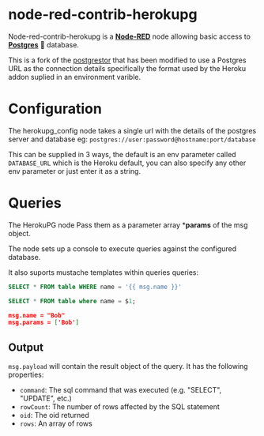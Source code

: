 

# node-red-contrib-herokupg
Node-red-contrib-herokupg  is a [**Node-RED**](http://nodered.org/) node allowing basic access to [**Postgres**](https://www.postgresql.org/) :elephant: database.

This is a fork of the [postgrestor](https://github.com/andreabat/node-red-contrib-postgrestor) that has been modified to use a Postgres URL as the connection details specifically the format used by the Heroku addon suplied in an environment varible.


# Configuration

The herokupg_config node takes a single url with the details of the postgres server and database eg:
`postgres://user:password@hostname:port/database`

This can be supplied in 3 ways, the default is an env parameter called `DATABASE_URL` which is the Heroku default, you can also specify any other env parameter or just enter it as a string.

# Queries
The HerokuPG node 
Pass them as a parameter array  ***params** of the msg object.

The node sets up a console to execute queries against the configured database.

It also  suports mustache templates within queries queries:
```sql
SELECT * FROM table WHERE name = '{{ msg.name }}'

SELECT * FROM table where name = $1;
```
```json
msg.name = "Bob"
msg.params = ['Bob'] 
```


## Output

```msg.payload``` will contain the result object of the query. It has the following properties:
* ```command```: The sql command that was executed (e.g. "SELECT", "UPDATE", etc.)
* ```rowCount```: The number of rows affected by the SQL statement
* ```oid```: The oid returned
* ```rows```: An array of rows
